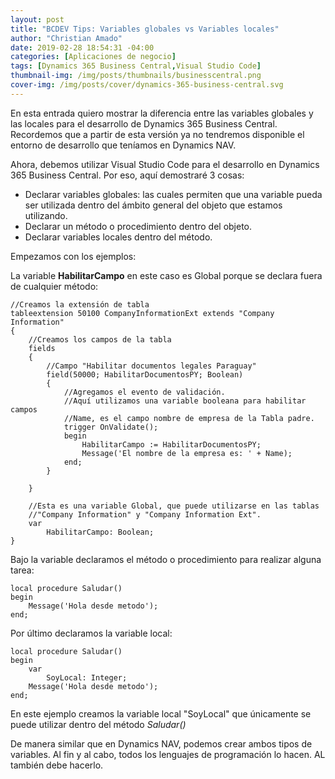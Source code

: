 ```yaml
---
layout: post
title: "BCDEV Tips: Variables globales vs Variables locales"
author: "Christian Amado"
date: 2019-02-28 18:54:31 -04:00
categories: [Aplicaciones de negocio]
tags: [Dynamics 365 Business Central,Visual Studio Code]
thumbnail-img: /img/posts/thumbnails/businesscentral.png
cover-img: /img/posts/cover/dynamics-365-business-central.svg
---
```


En esta entrada quiero mostrar la diferencia entre las variables globales y las locales para el desarrollo de Dynamics 365 Business Central. Recordemos que a partir de esta versión ya no tendremos disponible el entorno de desarrollo que teníamos en Dynamics NAV.

Ahora, debemos utilizar Visual Studio Code para el desarrollo en Dynamics 365 Business Central. Por eso, aquí demostraré 3 cosas:

<!--more-->

- Declarar variables globales: las cuales permiten que una variable pueda ser utilizada dentro del ámbito general del objeto que estamos utilizando.
- Declarar un método o procedimiento dentro del objeto.
- Declarar variables locales dentro del método.

Empezamos con los ejemplos:

La variable **HabilitarCampo** en este caso es Global porque se declara fuera de cualquier método:
```
//Creamos la extensión de tabla
tableextension 50100 CompanyInformationExt extends "Company Information"
{
    //Creamos los campos de la tabla
    fields
    {
        //Campo "Habilitar documentos legales Paraguay"
        field(50000; HabilitarDocumentosPY; Boolean)
        {
            //Agregamos el evento de validación.
            //Aquí utilizamos una variable booleana para habilitar campos
            //Name, es el campo nombre de empresa de la Tabla padre.
            trigger OnValidate();
            begin
                HabilitarCampo := HabilitarDocumentosPY;
                Message('El nombre de la empresa es: ' + Name);
            end;
        }

    }

    //Esta es una variable Global, que puede utilizarse en las tablas
    //"Company Information" y "Company Information Ext".
    var
        HabilitarCampo: Boolean;
}
```
Bajo la variable declaramos el método o procedimiento para realizar alguna tarea:
```
local procedure Saludar()
begin
    Message('Hola desde metodo');
end;
```
Por último declaramos la variable local:
```
local procedure Saludar()
begin
    var
        SoyLocal: Integer;
    Message('Hola desde metodo');
end;
```
En este ejemplo creamos la variable local "SoyLocal" que únicamente se puede utilizar dentro del método _Saludar()_

De manera similar que en Dynamics NAV, podemos crear ambos tipos de variables. Al fin y al cabo, todos los lenguajes de programación lo hacen. AL también debe hacerlo.